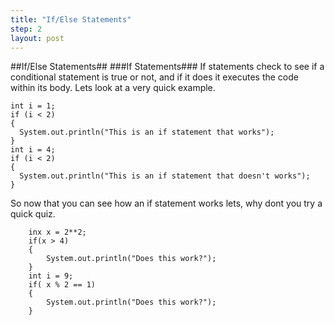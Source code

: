 ```yaml
---
title: "If/Else Statements"
step: 2
layout: post
---
```

##If/Else Statements##
###If Statements###
If statements check to see if a conditional statement is true or not, and if it does it executes the code within its
body. Lets look at a very quick example.

    int i = 1;
    if (i < 2)
    {
      System.out.println("This is an if statement that works");
    }
    int i = 4;
    if (i < 2)
    {
      System.out.println("This is an if statement that doesn't works");
    }

So now that you can see how an if statement works lets, why dont you try a quick quiz.

        inx x = 2**2;
        if(x > 4)
        {
            System.out.println("Does this work?");
        }
        int i = 9;
        if( x % 2 == 1)
        {
            System.out.println("Does this work?");
        }


        
